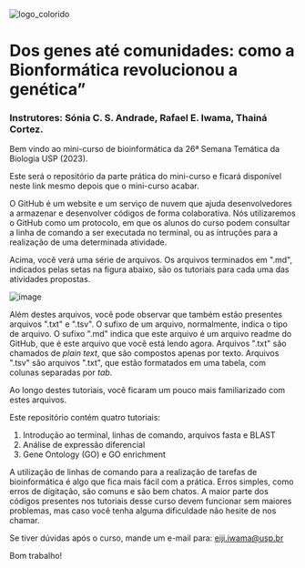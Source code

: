 



![logo_colorido](https://github.com/user-attachments/assets/b18bd76c-3e71-43cd-b8f1-84bd842f44e1)


# Dos genes até comunidades: como a Bionformática revolucionou a genética”

### Instrutores: Sónia C. S. Andrade, Rafael E. Iwama, Thainá Cortez.


Bem vindo ao mini-curso de bioinformática da 26ª Semana Temática da Biologia USP (2023).

Este será o repositório da parte prática do mini-curso e ficará disponível neste link mesmo depois que o mini-curso acabar.

O GitHub é um website e um serviço de nuvem que ajuda desenvolvedores a armazenar e desenvolver códigos de forma colaborativa. Nós utilizaremos o GitHub como um protocolo, em que os alunos do curso podem consultar a linha de comando a ser executada no terminal, ou as intruções para a realização de uma determinada atividade.


Acima, você verá uma série de arquivos. Os arquivos terminados em ".md", indicados pelas setas na figura abaixo, são os tutoriais para cada uma das atividades propostas.


![image](https://github.com/user-attachments/assets/6728e8c1-cd44-4ed9-9939-9e75e636681e)


Além destes arquivos, você pode observar que também estão presentes arquivos ".txt" e ".tsv". O sufixo de um arquivo, normalmente, indica o tipo de arquivo. O sufixo ".md" indica que este arquivo é um arquivo readme do GitHub, que é este arquivo que você está lendo agora. Arquivos ".txt" são chamados de *plain text*, que são compostos apenas por texto. Arquivos ".tsv" são arquivos ".txt", que estão formatados em uma tabela, com colunas separadas por *tab*.

Ao longo destes tutoriais, você ficaram um pouco mais familiarizado com estes arquivos.

Este repositório contém quatro tutoriais:

1. Introdução ao terminal, linhas de comando, arquivos fasta e BLAST
2. Análise de expressão diferencial
3. Gene Ontology (GO) e GO enrichment


A utilização de linhas de comando para a realização de tarefas de bioinformática é algo que fica mais fácil com a prática. Erros simples, como erros de digitação, são comuns e são bem chatos. A maior parte dos códigos presentes nos tutoriais desse curso devem funcionar sem maiores problemas, mas caso você tenha alguma dificuldade não hesite de nos chamar.


Se tiver dúvidas após o curso, mande um e-mail para: eiji.iwama@usp.br


Bom trabalho!

